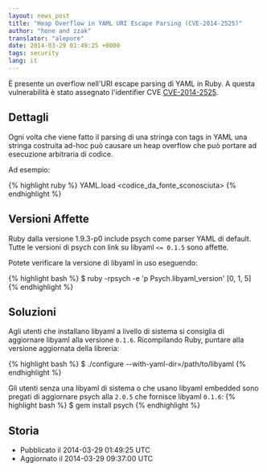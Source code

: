 ```yaml
---
layout: news_post
title: "Heap Overflow in YAML URI Escape Parsing (CVE-2014-2525)"
author: "hone and zzak"
translator: "alepore"
date: 2014-03-29 01:49:25 +0000
tags: security
lang: it
---
```


È presente un overflow nell'URI escape parsing di YAML in Ruby. A questa
vulnerabilità è stato assegnato l'identifier CVE [CVE-2014-2525](http://www.ocert.org/advisories/ocert-2014-003.html).

## Dettagli

Ogni volta che viene fatto il parsing di una stringa con tags in YAML una
stringa costruita ad-hoc può causare un heap overflow che può portare ad
esecuzione arbitraria di codice.

Ad esempio:

{% highlight ruby %}
YAML.load <codice_da_fonte_sconosciuta>
{% endhighlight %}

## Versioni Affette

Ruby dalla versione 1.9.3-p0 include psych come parser YAML di default. Tutte le
versioni di psych con link su libyaml `<= 0.1.5` sono affette.

Potete verificare la versione di libyaml in uso eseguendo:

{% highlight bash %}
$ ruby -rpsych -e 'p Psych.libyaml_version'
[0, 1, 5]
{% endhighlight %}

## Soluzioni

Agli utenti che installano libyaml a livello di sistema si consiglia di
aggiornare libyaml alla versione `0.1.6`. Ricompilando Ruby, puntare alla
versione aggiornata della libreria:

{% highlight bash %}
$ ./configure --with-yaml-dir=/path/to/libyaml
{% endhighlight %}

Gli utenti senza una libyaml di sistema o che usano libyaml embedded sono
pregati di aggiornare psych alla `2.0.5` che fornisce libyaml `0.1.6`:
{% highlight bash %}
$ gem install psych
{% endhighlight %}

## Storia

* Pubblicato il 2014-03-29 01:49:25 UTC
* Aggiornato il 2014-03-29 09:37:00 UTC
